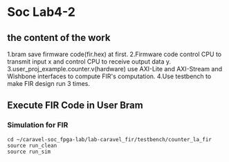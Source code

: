 # Soc Lab4-2
## the content of the work
1.bram save firmware code(fir.hex)  at first.
2.Firmware code control CPU to transmit input x and control CPU to receive output data y.
3.user_proj_example.counter.v(hardware) use AXI-Lite and AXI-Stream and Wishbone interfaces to compute FIR's computation.
4.Use testbench to make FIR design run 3 times.
## Execute FIR Code in User Bram
### Simulation for FIR 
```shell
cd ~/caravel-soc_fpga-lab/lab-caravel_fir/testbench/counter_la_fir
source run_clean
source run_sim 



